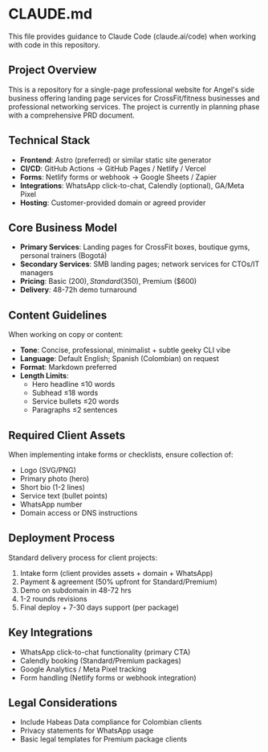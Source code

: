 # CLAUDE.md

This file provides guidance to Claude Code (claude.ai/code) when working with code in this repository.

## Project Overview

This is a repository for a single-page professional website for Angel's side business offering landing page services for CrossFit/fitness businesses and professional networking services. The project is currently in planning phase with a comprehensive PRD document.

## Technical Stack

- **Frontend**: Astro (preferred) or similar static site generator
- **CI/CD**: GitHub Actions → GitHub Pages / Netlify / Vercel
- **Forms**: Netlify forms or webhook → Google Sheets / Zapier
- **Integrations**: WhatsApp click-to-chat, Calendly (optional), GA/Meta Pixel
- **Hosting**: Customer-provided domain or agreed provider

## Core Business Model

- **Primary Services**: Landing pages for CrossFit boxes, boutique gyms, personal trainers (Bogotá)
- **Secondary Services**: SMB landing pages; network services for CTOs/IT managers
- **Pricing**: Basic ($200), Standard ($350), Premium ($600)
- **Delivery**: 48-72h demo turnaround

## Content Guidelines

When working on copy or content:
- **Tone**: Concise, professional, minimalist + subtle geeky CLI vibe
- **Language**: Default English; Spanish (Colombian) on request
- **Format**: Markdown preferred
- **Length Limits**: 
  - Hero headline ≤10 words
  - Subhead ≤18 words
  - Service bullets ≤20 words
  - Paragraphs ≤2 sentences

## Required Client Assets

When implementing intake forms or checklists, ensure collection of:
- Logo (SVG/PNG)
- Primary photo (hero)
- Short bio (1-2 lines)
- Service text (bullet points)
- WhatsApp number
- Domain access or DNS instructions

## Deployment Process

Standard delivery process for client projects:
1. Intake form (client provides assets + domain + WhatsApp)
2. Payment & agreement (50% upfront for Standard/Premium)
3. Demo on subdomain in 48-72 hrs
4. 1-2 rounds revisions
5. Final deploy + 7-30 days support (per package)

## Key Integrations

- WhatsApp click-to-chat functionality (primary CTA)
- Calendly booking (Standard/Premium packages)
- Google Analytics / Meta Pixel tracking
- Form handling (Netlify forms or webhook integration)

## Legal Considerations

- Include Habeas Data compliance for Colombian clients
- Privacy statements for WhatsApp usage
- Basic legal templates for Premium package clients